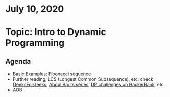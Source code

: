 # July 10, 2020

# Topic: Intro to Dynamic Programming

## Agenda

- Basic Examples: Fibonacci sequence
- Further reading, LCS (Longest Common Subsequence), etc; check [GeeksForGeeks](https://www.geeksforgeeks.org/dynamic-programming/), [Abdul Bari's series](https://www.youtube.com/watch?v=0IAPZzGSbME&list=PLDN4rrl48XKpZkf03iYFl-O29szjTrs_O), [DP challenges on HackerRank](https://www.hackerrank.com/domains/algorithms?filters%5Bsubdomains%5D%5B%5D=dynamic-programming), etc.
- AOB
